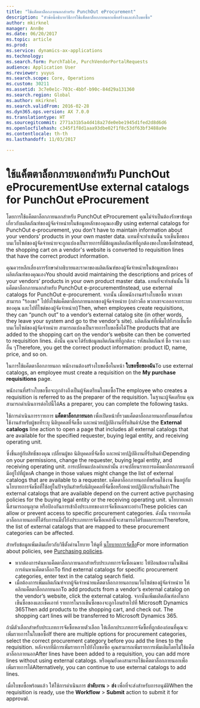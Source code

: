 ```yaml
---
title: "ใช้แค็ตตาล็อกภายนอกสำหรับ PunchOut eProcurement"
description: "หัวข้อนี้อธิบายวิธีการใช้แค็ตตาล็อกภายนอกเพื่อสร้างและส่งใบขอซื้อ"
author: mkirknel
manager: AnnBe
ms.date: 06/20/2017
ms.topic: article
ms.prod: 
ms.service: dynamics-ax-applications
ms.technology: 
ms.search.form: PurchTable, PurchVendorPortalRequests
audience: Application User
ms.reviewer: yuyus
ms.search.scope: Core, Operations
ms.custom: 30211
ms.assetid: 3c7e0e1c-703c-4bbf-b90c-84d29a131360
ms.search.region: Global
ms.author: mkirknel
ms.search.validFrom: 2016-02-28
ms.dyn365.ops.version: AX 7.0.0
ms.translationtype: HT
ms.sourcegitcommit: 2771a31b5a4d418a27de0ebe1945d1fed2d8d6d6
ms.openlocfilehash: c345f1f8d1aaa93dbe02f1f8c53df63bf3488a9e
ms.contentlocale: th-th
ms.lasthandoff: 11/03/2017

---
```


# <a name="use-external-catalogs-for-punchout-eprocurement"></a><span data-ttu-id="c04e8-103">ใช้แค็ตตาล็อกภายนอกสำหรับ PunchOut eProcurement</span><span class="sxs-lookup"><span data-stu-id="c04e8-103">Use external catalogs for PunchOut eProcurement</span></span>
<span data-ttu-id="c04e8-104">โดยการใช้แค็ตตาล็อกภายนอกสำหรับ PunchOut eProcurement คุณไม่จำเป็นต้องรักษาข้อมูลเกี่ยวกับผลิตภัณฑ์ของผู้จัดจำหน่ายในข้อมูลหลักของคุณเอง</span><span class="sxs-lookup"><span data-stu-id="c04e8-104">By using external catalogs for PunchOut e-procurement, you don't have to maintain information about your vendors' products in your own master data.</span></span> <span data-ttu-id="c04e8-105">แทนที่จะทำเช่นนั้น รถเข็นซื้อของบนเว็บไซต์ของผู้จัดจำหน่ายจะถูกแปลงเป็นรายการที่มีข้อมูลผลิตภัณฑ์ที่ถูกต้องของใบขอซื้อ</span><span class="sxs-lookup"><span data-stu-id="c04e8-105">Instead, the shopping cart on a vendor's website is converted to requisition lines that have the correct product information.</span></span> 

<span data-ttu-id="c04e8-106">คุณควรหลีกเลี่ยงการรักษาคำอธิบายและราคาของผลิตภัณฑ์ของผู้จัดจำหน่ายในข้อมูลหลักของผลิตภัณฑ์ของคุณเอง</span><span class="sxs-lookup"><span data-stu-id="c04e8-106">You should avoid maintaining the descriptions and prices of your vendors’ products in your own product master data.</span></span> <span data-ttu-id="c04e8-107">แทนที่จะทำเช่นนั้น ใช้แค็ตตาล็อกภายนอกสำหรับ PunchOut e-procurement</span><span class="sxs-lookup"><span data-stu-id="c04e8-107">Instead, use external catalogs for PunchOut e-procurement.</span></span> <span data-ttu-id="c04e8-108">จากนั้น เมื่อพนักงานสร้างใบขอซื้อ พวกเขาสามารถ "ร้องขอ" ไปยังไซต์แค็ตตาล็อกภายนอกของผู้จัดจำหน่าย (กล่าวคือ พวกเขาจะออกจากระบบของคุณ และไปที่ไซต์ของผู้จัดจำหน่าย)</span><span class="sxs-lookup"><span data-stu-id="c04e8-108">Then, when employees create requisitions, they can “punch out” to a vendor’s external catalog site (in other words, they leave your system and go to the vendor’s site).</span></span> <span data-ttu-id="c04e8-109">ผลิตภัณฑ์ที่เพิ่มไปยังรถเข็นซื้อบนเว็บไซต์ของผู้จัดจำหน่าย สามารถแปลงเป็นรายการใบขอซื้อได้</span><span class="sxs-lookup"><span data-stu-id="c04e8-109">The products that are added to the shopping cart on the vendor’s website can then be converted to requisition lines.</span></span> <span data-ttu-id="c04e8-110">ดังนั้น คุณจะได้รับข้อมูลผลิตภัณฑ์ที่ถูกต้อง: รหัสผลิตภัณฑ์ ชื่อ ราคา และอื่น ๆ</span><span class="sxs-lookup"><span data-stu-id="c04e8-110">Therefore, you get the correct product information: product ID, name, price, and so on.</span></span>

<span data-ttu-id="c04e8-111">ในการใช้แค็ตตาล็อกภายนอก พนักงานต้องสร้างใบขอซื้อในหน้า **ใบขอซื้อของฉัน**</span><span class="sxs-lookup"><span data-stu-id="c04e8-111">To use external catalogs, an employee must create a requisition on the **My purchase requisitions** page.</span></span>

<span data-ttu-id="c04e8-112">พนักงานที่สร้างใบขอซื้อจะถูกอ้างถึงเป็นผู้จัดเตรียมใบขอซื้อ</span><span class="sxs-lookup"><span data-stu-id="c04e8-112">The employee who creates a requisition is referred to as the preparer of the requisition.</span></span> <span data-ttu-id="c04e8-113">ในฐานะผู้จัดเตรียม คุณสามารถดำเนินการต่อไปนี้ได้</span><span class="sxs-lookup"><span data-stu-id="c04e8-113">As a preparer, you can complete the following tasks.</span></span>

<span data-ttu-id="c04e8-114">ใช้การดำเนินการราายการ **แค็ตตาล็อกภายนอก** เพื่อเปิดหน้าที่รวมแค็ตตาล็อกภายนอกทั้งหมดที่พร้อมใช้งานสำหรับผู้ขอที่ระบุ นิติบุคคลที่จัดซื้อ และหน่วยปฏิบัติงานที่รับสินค้า</span><span class="sxs-lookup"><span data-stu-id="c04e8-114">Use the **External catalogs** line action to open a page that includes all external catalogs that are available for the specified requester, buying legal entity, and receiving operating unit.</span></span>

<span data-ttu-id="c04e8-115">ซึ่งขึ้นอยู่กับสิทธิ์ของคุณ เปลี่ยนผู้ขอ นิติบุคคลที่จัดซื้อ และหน่วยปฏิบัติงานที่รับสินค้า</span><span class="sxs-lookup"><span data-stu-id="c04e8-115">Depending on your permissions, change the requester, buying legal entity, and receiving operating unit.</span></span> <span data-ttu-id="c04e8-116">การเปลี่ยนแปลงค่าเหล่านั้น อาจเปลี่ยนรายการแค็ตตาล็อกภายนอกที่มีอยู่ไปที่ผู้ขอ</span><span class="sxs-lookup"><span data-stu-id="c04e8-116">A change in those values might change the list of external catalogs that are available to a requester.</span></span> <span data-ttu-id="c04e8-117">แค็ตตาล็อกภายนอกที่พร้อมใช้งาน ขึ้นอยู่กับนโยบายการจัดซื้อที่ใช้อยู่ในปัจจุบันสำหรับนิติบุคคลที่จัดซื้อหรือหน่วยปฏิบัติงานรับสินค้า</span><span class="sxs-lookup"><span data-stu-id="c04e8-117">The external catalogs that are available depend on the current active purchasing policies for the buying legal entity or the receiving operating unit.</span></span> <span data-ttu-id="c04e8-118">นโยบายเหล่านี้สามารถอนุญาต หรือป้องกันการเข้าถึงประเภทของการจัดซื้อเฉพาะอย่าง</span><span class="sxs-lookup"><span data-stu-id="c04e8-118">These policies can allow or prevent access to specific procurement categories.</span></span> <span data-ttu-id="c04e8-119">ดังนั้น รายการแค็ตตาล็อกภายนอกที่ได้รับการแม็ปไยังประเภทการจัดซื้อเหล่านี้จะสามารถได้รับผลกระทบ</span><span class="sxs-lookup"><span data-stu-id="c04e8-119">Therefore, the list of external catalogs that are mapped to these procurement categories can be affected.</span></span>

<span data-ttu-id="c04e8-120">สำหรับข้อมูลเพิ่มเติมเกี่ยวกับวิธีตั้งค่านโยบาย ให้ดูที่ [นโยบายการจัดซื้อ](../procurement/purchase-policies.md)</span><span class="sxs-lookup"><span data-stu-id="c04e8-120">For more information about policies, see [Purchasing policies](../procurement/purchase-policies.md).</span></span>

- <span data-ttu-id="c04e8-121">หากต้องการค้นหาแค็ตตาล็อกภายนอกสำหรับประเภทการจัดซื้อเฉพาะ ให้ป้อนข้อความในฟิลด์การค้นหาแค็ตตาล็อก</span><span class="sxs-lookup"><span data-stu-id="c04e8-121">To find external catalogs for specific procurement categories, enter text in the catalog search field.</span></span>
- <span data-ttu-id="c04e8-122">เมื่อต้องการเพิ่มผลิตภัณฑ์จากผู้จัดจำหน่ายแค็ตตาล็อกภายนอกบนเว็บไซต์ของผู้จัดจำหน่าย ให้คลิกแค็ตตาล็อกภายนอก</span><span class="sxs-lookup"><span data-stu-id="c04e8-122">To add products from a vendor’s external catalog on the vendor’s website, click the external catalog.</span></span> <span data-ttu-id="c04e8-123">จากนั้นเพิ่มผลิตภัณฑ์ลงในรถเข็นซื้อของและเช็คเอาท์ รายการในรถเข็นซื้อของจะถูกโอนย้ายไปที่ Microsoft Dynamics 365</span><span class="sxs-lookup"><span data-stu-id="c04e8-123">Then add products to the shopping cart, and check out. The shopping cart lines will be transferred to Microsoft Dynamics 365.</span></span>

<span data-ttu-id="c04e8-124">ถ้ามีตัวเลือกสำหรับประเภทการจัดซื้อหลายตัวเลือก ให้เลือกประเภทการจัดซื้อที่ถูกต้องก่อนที่คุณจะเพิ่มรายการในใบขอซื้อ</span><span class="sxs-lookup"><span data-stu-id="c04e8-124">If there are multiple options for procurement categories, select the correct procurement category before you add the lines to the requisition.</span></span>
<span data-ttu-id="c04e8-125">หลังจากที่มีการเพิ่มรายการไปยังใบขอซื้อ คุณสามารถเพิ่มรายการเพิ่มเติมโดยไม่ใช้แค็ตตาล็อกภายนอก</span><span class="sxs-lookup"><span data-stu-id="c04e8-125">After lines have been added to a requisition, you can add more lines without using external catalogs.</span></span> <span data-ttu-id="c04e8-126">หรือคุณยังคงสามารถใช้แค็ตตาล็อกภายนอกเพื่อเพิ่มรายการได้</span><span class="sxs-lookup"><span data-stu-id="c04e8-126">Alternatively, you can continue to use external catalogs to add lines.</span></span>

<span data-ttu-id="c04e8-127">เมื่อใบขอซื้อพร้อมแล้ว ให้ใช้การดำเนินการ **ลำดับงาน** > **ส่ง** เพื่อที่จะส่งสำหรับการอนุมัติ</span><span class="sxs-lookup"><span data-stu-id="c04e8-127">When the requisition is ready, use the **Workflow** > **Submit** action to submit it for approval.</span></span>

